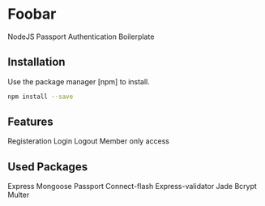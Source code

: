 # Foobar

NodeJS Passport Authentication Boilerplate

## Installation

Use the package manager [npm] to install.

```bash
npm install --save
```

## Features

Registeration
Login
Logout
Member only access

## Used Packages

Express
Mongoose
Passport
Connect-flash
Express-validator
Jade
Bcrypt
Multer

